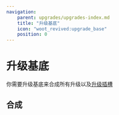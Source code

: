 ```yaml
---
navigation:
    parent: upgrades/upgrades-index.md
    title: "升级基底"
    icon: "woot_revived:upgrade_base"
    position: 0
---
```

# 升级基底

<ItemImage id="upgrade_base" scale="3"/>

你需要<ItemImage id="upgrade_base" scale="0.5"/>升级基底来合成所有升级以及<ItemImage id="factory_upgrade" scale="0.5"/>[升级插槽](../machines-blocks/upgrade-slot.md)

## 合成

<RecipeFor id="upgrade_base" />